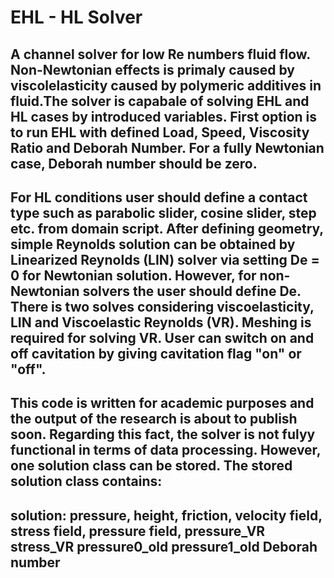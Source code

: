 # EHL - HL Solver
A channel solver for low Re numbers fluid flow. Non-Newtonian effects is primaly caused by viscolelasticity caused by polymeric additives in fluid.The solver is capabale of solving EHL and HL cases by introduced variables. First option is to run EHL with defined Load, Speed, Viscosity Ratio and Deborah Number. For a fully Newtonian case, Deborah number should be zero. 
---------------------------------------
For HL conditions user should define a contact type such as parabolic slider, cosine slider, step etc. from domain script. After defining geometry, simple Reynolds solution can be obtained by Linearized Reynolds (LIN) solver via setting De = 0 for Newtonian solution. However, for non-Newtonian solvers the user should define De. There is two solves considering viscoelasticity, LIN and Viscoelastic Reynolds (VR). Meshing is required for solving VR. User can switch on and off cavitation by giving cavitation flag "on" or "off". 
---------------------------------------
This code is written for academic purposes and the output of the research is about to publish soon. Regarding this fact, the solver is not fulyy functional in terms of data processing. However, one solution class can be stored. The stored solution class contains:
---------------------------------------
solution:
pressure,
height,
friction,
velocity field,
stress field,
pressure field,
pressure_VR
stress_VR
pressure0_old
pressure1_old
Deborah number
---------------------------------------



